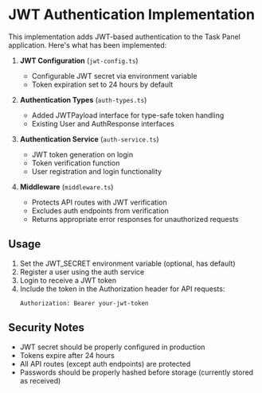 # JWT Authentication Implementation

This implementation adds JWT-based authentication to the Task Panel application. Here's what has been implemented:

1. **JWT Configuration** (`jwt-config.ts`)
   - Configurable JWT secret via environment variable
   - Token expiration set to 24 hours by default

2. **Authentication Types** (`auth-types.ts`)
   - Added JWTPayload interface for type-safe token handling
   - Existing User and AuthResponse interfaces

3. **Authentication Service** (`auth-service.ts`)
   - JWT token generation on login
   - Token verification function
   - User registration and login functionality

4. **Middleware** (`middleware.ts`)
   - Protects API routes with JWT verification
   - Excludes auth endpoints from verification
   - Returns appropriate error responses for unauthorized requests

## Usage

1. Set the JWT_SECRET environment variable (optional, has default)
2. Register a user using the auth service
3. Login to receive a JWT token
4. Include the token in the Authorization header for API requests:
   ```
   Authorization: Bearer your-jwt-token
   ```

## Security Notes

- JWT secret should be properly configured in production
- Tokens expire after 24 hours
- All API routes (except auth endpoints) are protected
- Passwords should be properly hashed before storage (currently stored as received)